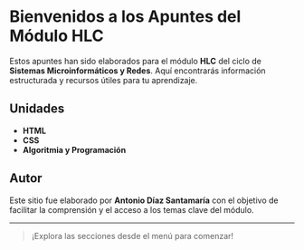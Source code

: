 # Bienvenidos a los Apuntes del Módulo HLC

Estos apuntes han sido elaborados para el módulo **HLC** del ciclo de **Sistemas Microinformáticos y Redes**. Aquí encontrarás información estructurada y recursos útiles para tu aprendizaje.

## Unidades

- **HTML**
- **CSS**
- **Algoritmia y Programación**

## Autor

Este sitio fue elaborado por **Antonio Díaz Santamaría** con el objetivo de facilitar la comprensión y el acceso a los temas clave del módulo.

---

> ¡Explora las secciones desde el menú para comenzar!

